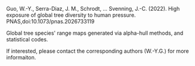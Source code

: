 Guo, W.-Y., Serra-Diaz, J. M., Schrodt, … Svenning, J.-C. (2022). High exposure of global tree diversity to human pressure. PNAS,doi:10.1073/pnas.2026733119

Global tree species' range maps generated via alpha-hull methods, and statistical codes.

If interested, please contact the corresponding authors (W.-Y.G.) for more informaiton.

